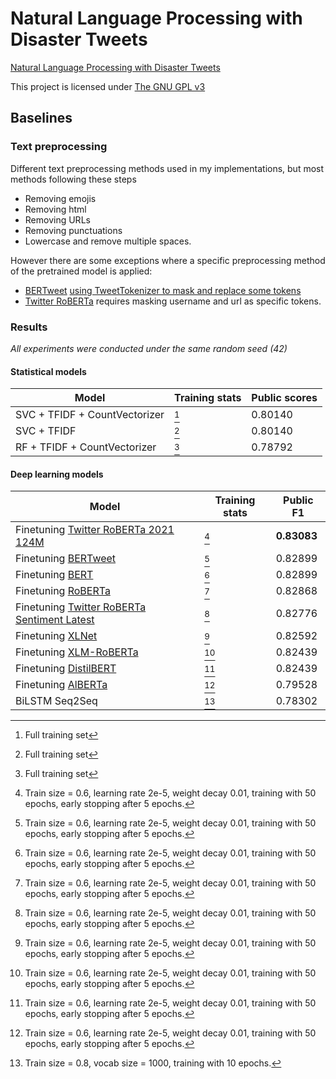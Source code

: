 # Natural Language Processing with Disaster Tweets
[Natural Language Processing with Disaster Tweets](https://www.kaggle.com/competitions/nlp-getting-started)

This project is licensed under [The GNU GPL v3](LICENSE)

## Baselines

### Text preprocessing
Different text preprocessing methods used in my implementations, but most methods following these steps

- Removing emojis
- Removing html
- Removing URLs
- Removing punctuations
- Lowercase and remove multiple spaces.

However there are some exceptions where a specific preprocessing method of the pretrained model is applied:

- [BERTweet](https://huggingface.co/vinai/bertweet-large) [using TweetTokenizer to mask and replace some tokens](https://github.com/VinAIResearch/BERTweet#-normalize-raw-input-tweets)
- [Twitter RoBERTa](https://huggingface.co/cardiffnlp/twitter-roberta-base-2021-124m) requires masking username and url as specific tokens.

### Results

*All experiments were conducted under the same random seed (42)*

#### Statistical models

| Model                         | Training stats | Public scores |
| ----------------------------- | -------------- | ------------- |
| SVC + TFIDF + CountVectorizer | [^3]           | 0.80140       |
| SVC + TFIDF                   | [^3]           | 0.80140       |
| RF + TFIDF + CountVectorizer  | [^3]           | 0.78792       |


#### Deep learning models

| Model                                                                                                                                         | Training stats | Public F1   |
| --------------------------------------------------------------------------------------------------------------------------------------------- | -------------- | ----------- |
| Finetuning [Twitter RoBERTa 2021 124M](https://huggingface.co/cardiffnlp/twitter-roberta-base-2021-124m)                                      | [^2]           | **0.83083** |
| Finetuning [BERTweet](https://huggingface.co/vinai/bertweet-large)                                                                            | [^2]           | 0.82899     |
| Finetuning [BERT](https://huggingface.co/bert-base-uncased)                                                                                   | [^2]           | 0.82899     |
| Finetuning [RoBERTa](https://huggingface.co/roberta-base)                                                                                     | [^2]           | 0.82868     |
| Finetuning [Twitter RoBERTa Sentiment Latest](https://huggingface.co/https://huggingface.co/cardiffnlp/twitter-roberta-base-sentiment-latest) | [^2]           | 0.82776     |
| Finetuning [XLNet](https://huggingface.co/xlnet-base-cased)                                                                                   | [^2]           | 0.82592     |
| Finetuning [XLM-RoBERTa](https://huggingface.co/xlm-roberta-base)                                                                             | [^2]           | 0.82439     |
| Finetuning [DistilBERT](https://huggingface.co/distilbert-base-uncased)                                                                       | [^2]           | 0.82439     |
| Finetuning [AlBERTa](https://huggingface.co/albert-base-v2)                                                                                   | [^2]           | 0.79528     |
| BiLSTM Seq2Seq                                                                                                                                | [^1]           | 0.78302     |

[^1]: Train size = 0.8, vocab size = 1000, training with 10 epochs.
[^2]: Train size = 0.6, learning rate 2e-5, weight decay 0.01, training with 50 epochs, early stopping after 5 epochs.
[^3]: Full training set

